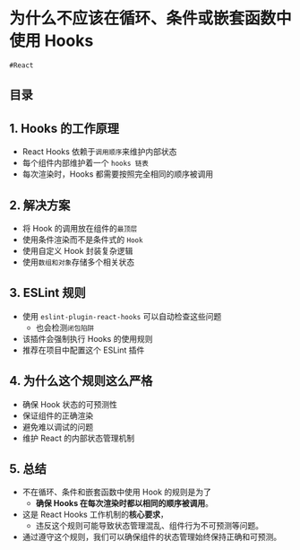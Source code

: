 
# 为什么不应该在循环、条件或嵌套函数中使用 Hooks

`#React` 


## 目录
<!-- toc -->
 ## 1. Hooks 的工作原理 

- React Hooks 依赖于`调用顺序`来维护内部状态
- 每个组件内部维护着一个 `hooks 链表`
- 每次渲染时，Hooks 都需要按照完全相同的顺序被调用

## 2. 解决方案

- 将 Hook 的调用放在组件的`最顶层`
- 使用条件渲染而不是条件式的 `Hook`
- 使用自定义 Hook 封装复杂逻辑
- 使用`数组和对象`存储多个相关状态

## 3. ESLint 规则

- 使用 `eslint-plugin-react-hooks` 可以自动检查这些问题
	- 也会检测`闭包陷阱`
- 该插件会强制执行 Hooks 的使用规则
- 推荐在项目中配置这个 ESLint 插件

## 4. 为什么这个规则这么严格

- 确保 Hook 状态的可预测性
- 保证组件的正确渲染
- 避免难以调试的问题
- 维护 React 的内部状态管理机制

## 5. 总结

- 不在循环、条件和嵌套函数中使用 Hook 的规则是为了
	- **确保 Hooks 在每次渲染时都以相同的顺序被调用**。
- 这是 React Hooks 工作机制的**核心要求**，
	- 违反这个规则可能导致状态管理混乱、组件行为不可预测等问题。
- 通过遵守这个规则，我们可以确保组件的状态管理始终保持正确和可预测。
